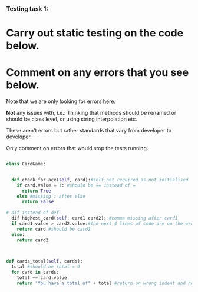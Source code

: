 ### Testing task 1:

# Carry out static testing on the code below.
# Comment on any errors that you see below.

Note that we are only looking for errors here.

**Not** any issues with, i.e.: 
Thinking that methods should be renamed or should be class level, or using string interpolation etc. 

These aren't errors but rather standards that vary from developer to developer. 

Only comment on errors that would stop the tests running.

```python

class CardGame:


  def check_for_ace(self, card):#self not required as not initialised
    if card.value = 1: #should be == instead of =
      return True
    else #missing : after else
      return False
   
# dif instead of def
  dif highest_card(self, card1 card2): #comma missing after card1
  if card1.value > card2.value:#the next 4 lines of code are on the wrong indent
    return card #should be card1
  else:
    return card2
  


def cards_total(self, cards):
  total #should be total = 0
  for card in cards:
    total += card.value
    return "You have a total of" + total #return on wrong indent and no space after of (for looks)
  
```
